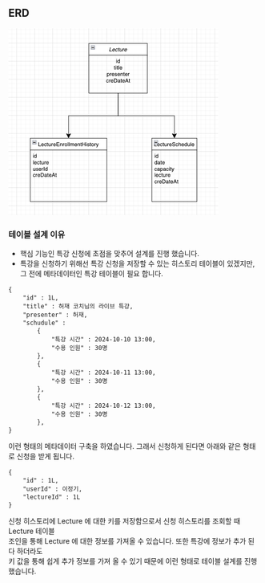 
## ERD
![img_3.png](img_3.png)

### 테이블 설계 이유

- 핵심 기능인 특강 신청에 초점을 맞추어 설계를 진행 했습니다.
- 특강을 신청하기 위해선 특강 신청을 저장할 수 있는 히스토리 테이블이 있겠지만, <br>
  그 전에 메타데이터인 특강 테이블이 필요 합니다.

```
{
    "id" : 1L,
    "title" : 허재 코치님의 라이브 특강,
    "presenter" : 허재,
    "schudule" : 
        {
            "특강 시간" : 2024-10-10 13:00,
            "수용 인원" : 30명
        },
        {
            "특강 시간" : 2024-10-11 13:00,
            "수용 인원" : 30명
        },
        {
            "특강 시간" : 2024-10-12 13:00,
            "수용 인원" : 30명
        },
}
```
이런 형태의 메타데이터 구축을 하였습니다. 그래서 신청하게 된다면 아래와 같은 형태로 신청을 받게 됩니다.
```
{
    "id" : 1L,
    "userId" : 이정기,
    "lectureId" : 1L
}
```

신청 히스토리에 Lecture 에 대한 키를 저장함으로서 신청 히스토리를 조회할 때 Lecture 테이블 <br>
조인을 통해 Lecture 에 대한 정보를 가져올 수 있습니다. 또한 특강에 정보가 추가 된다 하더라도 <br>
키 값을 통해 쉽게 추가 정보를 가져 올 수 있기 때문에 이런 형태로 테이블 설계를 진행 했습니다.






